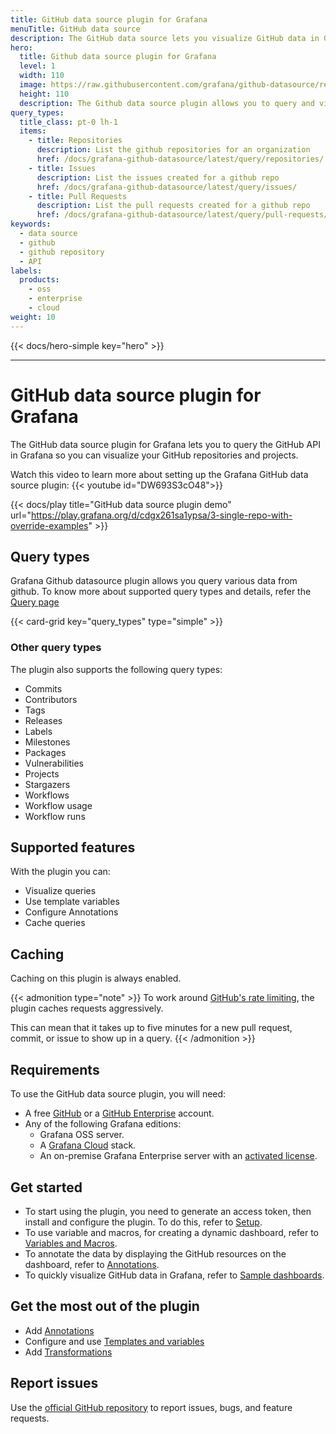 ```yaml
---
title: GitHub data source plugin for Grafana
menuTitle: GitHub data source
description: The GitHub data source lets you visualize GitHub data in Grafana dashboards.
hero:
  title: Github data source plugin for Grafana
  level: 1
  width: 110
  image: https://raw.githubusercontent.com/grafana/github-datasource/refs/heads/main/src/img/github.svg
  height: 110
  description: The Github data source plugin allows you to query and visualize data from Github.
query_types:
  title_class: pt-0 lh-1
  items:
    - title: Repositories
      description: List the github repositories for an organization
      href: /docs/grafana-github-datasource/latest/query/repositories/
    - title: Issues
      description: List the issues created for a github repo
      href: /docs/grafana-github-datasource/latest/query/issues/
    - title: Pull Requests
      description: List the pull requests created for a github repo
      href: /docs/grafana-github-datasource/latest/query/pull-requests/
keywords:
  - data source
  - github
  - github repository
  - API
labels:
  products:
    - oss
    - enterprise
    - cloud
weight: 10
---
```


<!-- markdownlint-configure-file { "MD013": false, "MD033": false, "MD025": false, "MD034": false } -->

{{< docs/hero-simple key="hero" >}}

<hr style="margin-bottom:30px"/>

# GitHub data source plugin for Grafana

The GitHub data source plugin for Grafana lets you to query the GitHub API in Grafana so you can visualize your GitHub repositories and projects.

Watch this video to learn more about setting up the Grafana GitHub data source plugin: {{< youtube id="DW693S3cO48">}}

{{< docs/play title="GitHub data source plugin demo" url="https://play.grafana.org/d/cdgx261sa1ypsa/3-single-repo-with-override-examples" >}}

## Query types

Grafana Github datasource plugin allows you query various data from github. To know more about supported query types and details, refer the [Query page](/docs/grafana-github-datasource/latest/query/)

{{< card-grid key="query_types" type="simple" >}}

### Other query types

The plugin also supports the following query types:

- Commits
- Contributors
- Tags
- Releases
- Labels
- Milestones
- Packages
- Vulnerabilities
- Projects
- Stargazers
- Workflows
- Workflow usage
- Workflow runs

## Supported features

With the plugin you can:

- Visualize queries
- Use template variables
- Configure Annotations
- Cache queries

## Caching

Caching on this plugin is always enabled.

{{< admonition type="note" >}}
To work around [GitHub's rate limiting](https://docs.github.com/en/rest/using-the-rest-api/rate-limits-for-the-rest-api?apiVersion=2022-11-28), the plugin caches requests aggressively.

This can mean that it takes up to five minutes for a new pull request, commit, or issue to show up in a query.
{{< /admonition >}}

## Requirements

To use the GitHub data source plugin, you will need:

- A free [GitHub](https://github.com/) or a [GitHub Enterprise](https://github.com/enterprise) account.
- Any of the following Grafana editions:
  - Grafana OSS server.
  - A [Grafana Cloud](https://grafana.com/pricing/) stack.
  - An on-premise Grafana Enterprise server with an [activated license](https://grafana.com/docs/grafana/latest/enterprise/license/activate-license/).

## Get started

- To start using the plugin, you need to generate an access token, then install and configure the plugin. To do this, refer to [Setup](./setup).
- To use variable and macros, for creating a dynamic dashboard, refer to [Variables and Macros](./variables-and-macros).
- To annotate the data by displaying the GitHub resources on the dashboard, refer to [Annotations](./annotations/).
- To quickly visualize GitHub data in Grafana, refer to [Sample dashboards](./sample-dashboards/).

## Get the most out of the plugin

- Add [Annotations](https://grafana.com/docs/grafana/latest/dashboards/annotations/)
- Configure and use [Templates and variables](https://grafana.com/docs/grafana/latest/variables/)
- Add [Transformations](https://grafana.com/docs/grafana/latest/panels/transformations/)

## Report issues

Use the [official GitHub repository](https://github.com/grafana/github-datasource/issues) to report issues, bugs, and feature requests.
